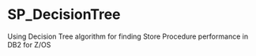 # SP_DecisionTree
Using Decision Tree algorithm for finding Store Procedure performance in DB2 for Z/OS
